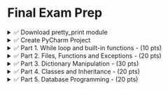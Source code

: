 # Final Exam Prep

<details>
  <summary>
    ✅ Download pretty_print module
  </summary>

  [pretty_print](https://github.com/suchialex/pretty-print/blob/main/suchi_pretty_print.py)

</details>

<details>
  <summary>
    ✅ Create PyCharm Project
  </summary>

  - Create main.py
  - Create a folder called `finalprep`
  - Inside the folder, create classes.py, functions.py and new directory called `datafiles`
  - All data files in the instructions below must be downloaded to this directory
  - In functions.py, write each of the below task in a separate function
  - Import the necessary modules in main.py and call each function as needed

</details>

<details>
  <summary>
    ✅ Part 1. While loop and built-in functions - (10 pts)
  </summary>

  <details>
    <summary>
      Practice Example 1:
    </summary>

  - Code this in function named, say, `p1_ex1()`
  - write a while loop to
    - generate a random integer between two user input values
    - you must do validation to only allow integer values
    - if this random number is the radius of a circle, calculate the area of the circle. The formula to calculate area is ![](area.JPG)
    - pi = 3.142
    - Print `The area of circle with radius {random number} m is {calculated area rounded to three decimal places} sq. m.`
    - until user presses x or X
</details>


<details>
    <summary>
      Practice Example 2:
    </summary>

  - Code this in function named, say, `p1_ex2()`
  - write a while loop to
    - generate a random float between two user input values
    - you must do validation to only allow floats greater than 0
    - if this number is the side of an equilateral triangle, calculate the area. The formula to calculate area is ![](area2.JPG)
    - print `The area of the triangle with side {random number} ft. is {calculated area rounded to two decimal places} sq. ft.`
    - until user presses 0
  </details>
</details>


  <details>
    <summary>
      ✅ Part 2. Files, Functions and Exceptions - (20 pts)
    </summary>
<details>
  <summary>
    Practice Example 1:
  </summary>

  - Code this in function named, say, `p2_ex1()`
  - given the products.txt file
  - Product Name, Product ID, Product Price, Product Category, Product Quantity one in each line, in that order
  - user will enter Product ID
  - if product ID present,
  - display all the details of that product
  and
  - modify the product price to user entered value (validate user input to be float greater than zero)
  - if not present, print `Product Not Found`
  - use Option 2
  - handle all potential exceptions
</details>


<details>
  <summary>
    Practice Example 2:
  </summary>

  - Code this in function named, say, `p2_ex2()`
  - given the products2.txt file
  - Product Name, Product ID, Product Price, Product Category, Product Quantity in that order, separated by commas
  - user will enter Product ID
  - if product ID present,
  - display all the details of that product
  - modify the product quantity to a user entered value, validate user input to be an integer
  - if not present, print Product Not Found
  - use Option 3
  - handle all potential exceptions
</details>
  
  </details>


<details>
  <summary>
    ✅ Part 3. Dictionary Manipulation - (30 pts)
  </summary>

  - Code this in function named, say, `part3()`
  - Unpickle the dictionary stored in employees.bin in the datafiles folder
  - Practice the following operations. You will get a different dictionary in the exam and only five operations to perform
    
  1. Change employee's name ID 04568 to Roger Stevens
  2. For emp ID 04567 add a new certification EVA-L2 taken on March 22, 2023
  3. Add a new title - SGA President - for Riva Malik (you don't know her emp ID)
  4. For all the programmers, give a salary **increment** of 5000
  Must be case in-sensitive, i.e. you have to look for Programmer or PROGRAMMER or programmer as title 
  Hint: you may have to use list comprehension to convert all the titles to lowercase
  5. Add a new certification OCPL1 for emp 04569 taken on March 10, 2023
  6. Assign the project Compete to Roger Stevens (you don't know the emp ID)
  7. For Riva Malik, remove any previous titles and add Casual Wage Worker as the only title
  8. Compete project is taken over by Spring Valley, so change all occurrences of that project with the new name
  9. For anyone who has a certification that starts with OCPL1, add a title called Oracle Developer
  10. Ask the user for a certificate code and print the names of all the employees that have that certificate. Must be case-insensitive. If name is not available, print the emp ID
  11. Print the name and salaries of all the employees who are working on the project Spring Valley. Choose a nice format and alignment so they are displayed in a tabular fashion (name, left aligned over 20, salary right aligned over 8. If either name or salary not available, print -
  Hint: must use end in print statement
  12. Ask user for a new certification code and date taken and add that for emp ID 4571. Cert code must be all uppercase. Assume user will give good value for data in YYYY-MM-DD format
  13. Add a new title - Developer - for an employee name entered by the user, do a case-insensitive comparison 
  14. For all the employees working on Mayfield Inc, give a 25% raise in their salary. If anyone doesn't have a salary, set their salary at 65000
  15. Add a new certification OCPL1 for all employees in the IT department (IT is case-insensitive, could be it, It, iT) taken on March 10, 2023
  16. Print the name, salary and department of all the employees with more than one certification (in a tabular fashion), if name or salary or dept not available, print -
  17. Ask the user for an employee name and a title that he wants to add to this employee and add it. First letter of each word of name and title must be uppercase
  18. For anyone who has a SCJP certification, add a title called Java Developer, must be case-insensitive search
  19. Check the dictionary for any employee who might be missing a name, and if missing, print their ID and ask the user to set a name. Make sure that name doesn't have any special characters except space and first letter of each word must be uppercase. (You may implement it in a function named validate_name, or just a while loop)
  20. Print the names of employees with salaries more than 50000, skip employees that don't have a name
  21. Ask user to enter a department and display in a tabular format names, salaries of all the people in that department. Search for department must be case-insensitive. If names or salaries not available, print -. Choose your alignment and widths.
  
  - Pickle to modified_employees.bin the datafiles folder
</details>

<details>
  <summary>
    ✅ Part 4. Classes and Inheritance - (20 pts)
  </summary>

  <details>
  <summary>
    Practice Example: 1
  </summary>

    In classes.py
    - Write a class named `Person`
      - Data attributes are
        - name
        - address
        - telephone number
      - Write init to initialize these as protected attributes
      - Write get and set methods for all these attributes
    - Write a class named `Customer` that is a subclass of the `Person` class.
      - The Customer class has additional data attributes
        - Customer number
        - MailingList (this is a Boolean data attribute indicating whether the customer wishes to be on a mailing list)
      - Call parent init to initialize name, address, telephone number
      - Write init to initialize cutomer number and mailing list as private attributes
      - Write str to return all five data attributes in a good format
  
    In functions.py
    - Code this in function named, say, `p4_ex1()`
    - Create an object of Customer with values
      - John Cena
      - 2456 Topeka Dr, Springfield, IL
      - 8567975421
      - 4567
      - True
    - Change the name to John Rivera using the appropriate method
    - Print whether the above customer is signed up for mailing list using the appropriate get method
    - Print all the data regarding this customer
  </details>
</details>



<details>
  <summary>
    ✅ Part 5. Database Programming - (20 pts)
  </summary>

<details>
  <summary>
    Practice Example 1: Books Database
  </summary>

  - Code this in function named, say, `p5_ex1()`

  1. GET CONNECTION TO datafiles/books.db
  2. GET CURSOR for the above connection
  3. CREATING TABLE if it doesn't exist
  Table Name is  Books  
  Has four columns  
  ISBN is integer primary key  
  Book Title is String  
  Book Price is Float  
  Book Author is String  
  4. INSERT DATA INTO THE TABLE using date obtained from the following input statements
```python
  title = input("Enter the title: ")
  price = float(input("Enter the Price: "))
  author = input("Enter the Author: ")
```
  5. COMMIT CHANGES
  6. CLOSE CONNECTION
  
</details>


<details>
  <summary>
    Practice Example 2: Products Database
  </summary>

  - Code this in function named, say, `p5_ex2()`
  
  1. GET CONNECTION TO [products.db](https://github.com/suchialex/CINS3002-FinalExamPrep/blob/main/products.db)
  2. GET CURSOR for the above connection  
     ## products table has 4 columns 
  `ProdID, ProdName, ProdPrice, ProdQty`  
  
  3. RETRIEVE ALL ROWS AND PRINT THEM IN A TABLE (use your own format to fit data)  
    a. In Ascending Order of the Product Name  
    b. In Descending Order of the Product Price
  4. RETRIEVE ROWS THAT FIT A CRITERIA AND PRINT THEM  
    a. All products costing more than $30  
    b. All Products (Get just product names) with quantity more than 60
  5. AGGREGATE FUNCTIONS  
    a. Print the average price of the products in the store  
    b. Print how many total products are in the store  
    c. Print the total price of all the products in the library  
    d. Print the name and price of the most expensive product in the store (needs query inside a query, such operations will be for Bonus points only)  
    e. Print the name and price of the least expensive product in the store (needs query inside a query, such operations will be for Bonus points only)
  6. UPDATE AND PRINT HOW MANY ROWS WERE AFFECTED  
    a. Change product quantity to 10 if the product quantity is less than 10
  7. DELETE AND PRINT HOW MANY ROWS WERE AFFECTED  
    a. Delete products with price more than $90  
  8. COMMIT CHANGES
  9. CLOSE CONNECTION

</details>
</details>


